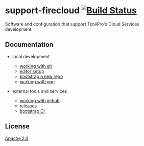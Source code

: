 # support-firecloud [![Build Status][2]][1]

Software and configuration that support TobiiPro's Cloud Services development.


## Documentation

* local development
  * [working with git](docs/working-with-git.md)
  * [editor setup](docs/editor-setup.md)
  * [bootstrap a new repo](docs/bootstrap-a-new-repo.md)
  * [working with gpg](docs/working-with-gpg.md)

* external tools and services
  * [working with github](docs/working-with-github.md)
  * [releases](docs/releases.md)
  * [bootstrap CI](docs/bootstrap-ci.md)


## License

[Apache 2.0](LICENSE)


  [1]: https://travis-ci.org/tobiipro/support-firecloud
  [2]: https://travis-ci.org/tobiipro/support-firecloud.svg?branch=master
